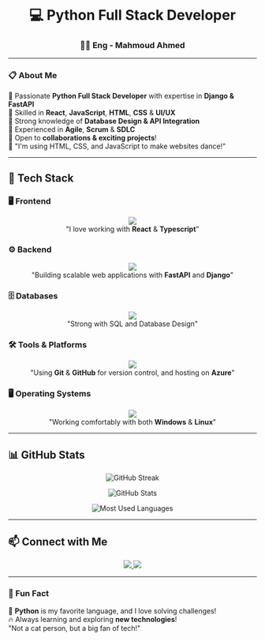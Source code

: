 <h1 align="center">💻 Python Full Stack Developer</h1>
<h3 align="center">👨‍💻 Eng - Mahmoud Ahmed</h3>

---

### 📋 About Me  
🔹 Passionate **Python Full Stack Developer** with expertise in **Django & FastAPI**  
🔹 Skilled in **React**, **JavaScript**, **HTML**, **CSS** & **UI/UX**  
🔹 Strong knowledge of **Database Design & API Integration**  
🔹 Experienced in **Agile**, **Scrum** & **SDLC**  
🔹 Open to **collaborations & exciting projects**!  
🔹 "I'm using HTML, CSS, and JavaScript to make websites dance!"

---

## 🚀 Tech Stack  

### 🖥️ Frontend  
<p align="center">
  <img src="https://skillicons.dev/icons?i=html,css,js,react,bootstrap,figma" />
  <br />
  "I love working with <strong>React</strong> & <strong>Typescript</strong>"
</p>

### ⚙️ Backend  
<p align="center">
  <img src="https://skillicons.dev/icons?i=python,django,flask,fastapi" />
  <br />
  "Building scalable web applications with <strong>FastAPI</strong> and <strong>Django</strong>"
</p>

### 🗄️ Databases  
<p align="center">
  <img src="https://skillicons.dev/icons?i=mysql,postgres,sqlite" />
  <br />
  "Strong with SQL and Database Design"
</p>

### 🛠️ Tools & Platforms  
<p align="center">
  <img src="https://skillicons.dev/icons?i=git,github,vscode,linkedin,vercel,azure" />
  <br />
  "Using <strong>Git</strong> & <strong>GitHub</strong> for version control, and hosting on <strong>Azure</strong>"
</p>

### 🖥️ Operating Systems  
<p align="center">
  <img src="https://skillicons.dev/icons?i=windows,linux" />
  <br />
  "Working comfortably with both <strong>Windows</strong> & <strong>Linux</strong>"
</p>

---

## 📊 GitHub Stats  
<p align="center">
  <img src="https://github-readme-streak-stats.herokuapp.com?user=MahmoudEissaM&theme=tokyonight&hide_border=true" alt="GitHub Streak" />
</p>
<p align="center">
  <img src="https://github-readme-stats.vercel.app/api?username=MahmoudEissaM&show_icons=true&theme=radical" alt="GitHub Stats" />
</p>
<p align="center">
  <img src="https://github-readme-stats.vercel.app/api/top-langs/?username=MahmoudEissaM&layout=compact&theme=dark" alt="Most Used Languages" />
</p>

---

## 📫 Connect with Me  
<p align="center">
  <a href="https://linkedin.com/in/MahmoudEissaM">
    <img src="https://img.shields.io/badge/LinkedIn-0077B5?style=for-the-badge&logo=linkedin&logoColor=white" />
  </a>
  <a href="https://github.com/MahmoudEissaM">
    <img src="https://img.shields.io/badge/GitHub-181717?style=for-the-badge&logo=github&logoColor=white" />
  </a>
</p>

---

### 🎉 Fun Fact  
🐍 **Python** is my favorite language, and I love solving challenges!  
🔥 Always learning and exploring **new technologies**!  
"Not a cat person, but a big fan of tech!"
